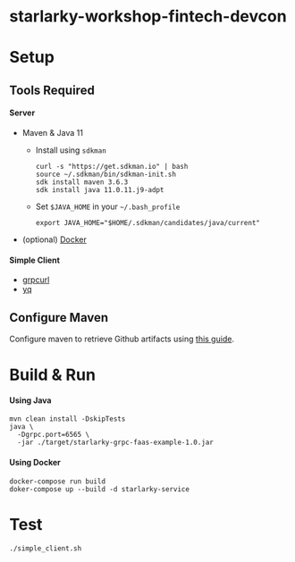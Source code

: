 # starlarky-workshop-fintech-devcon

# Setup
## Tools Required
#### Server
- Maven & Java 11
    -  Install using `sdkman` 
        ```shell
        curl -s "https://get.sdkman.io" | bash
        source ~/.sdkman/bin/sdkman-init.sh
        sdk install maven 3.6.3
        sdk install java 11.0.11.j9-adpt
        ```
    - Set `$JAVA_HOME` in your `~/.bash_profile`
        ```shell
        export JAVA_HOME="$HOME/.sdkman/candidates/java/current"
        ```

- (optional) [Docker](https://docs.docker.com/get-docker/)

#### Simple Client
- [grpcurl](https://github.com/fullstorydev/grpcurl#installation)
- [yq](https://github.com/fullstorydev/grpcurl#installation)

## Configure Maven
Configure maven to retrieve Github artifacts using [this guide](https://github.com/verygoodsecurity/starlarky/blob/master/README.md#developer-setup).

# Build & Run

#### Using Java

```shell
mvn clean install -DskipTests
java \
  -Dgrpc.port=6565 \
  -jar ./target/starlarky-grpc-faas-example-1.0.jar
```

#### Using Docker

```
docker-compose run build
doker-compose up --build -d starlarky-service
```


# Test
```shell
./simple_client.sh
```
